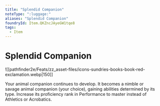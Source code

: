 ```yaml
---
title: "Splendid Companion"
noteType: ":luggage:"
aliases: "Splendid Companion"
foundryId: Item.QKZncJAyeGW1tqe8
tags:
  - Item
---
```


# Splendid Companion
![[pathfinder2e/Feats/zz_asset-files/icons-sundries-books-book-red-exclamation.webp|150]]

Your animal companion continues to develop. It becomes a nimble or savage animal companion (your choice), gaining abilities determined by its type. Increase its proficiency rank in Performance to master instead of Athletics or Acrobatics.
